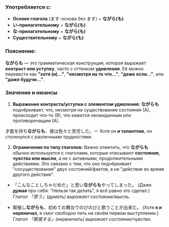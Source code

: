 ### Употребляется с:

- **Основе глагола** (ます-основа без ます) + **ながら(も)**
- **い-прилагательному** + **ながら(も)**
- **な-прилагательному** + **ながら(も)**
- **Существительному** + **ながら(も)**


### Пояснение:

**ながらも** — это грамматическая конструкция, которая выражает **контраст или уступку**, часто с оттенком **удивления**. Её можно перевести как **"хотя (и)..."**, **"несмотря на то что..."**, **"даже если..."**, или **"даже будучи..."**.


### Значение и нюансы

1. **Выражение контраста/уступки с элементом удивления:** **ながらも** подчёркивает, что, несмотря на существование состояния (А), происходит что-то (В), что кажется неожиданным или противоречащим (А).

才能を持ち**ながらも**、彼は色々と苦労した。ー Хотя он **и талантлив**, он столкнулся с различными трудностями.

2. **Ограничение по типу глаголов:** Важно отметить, что **ながらも** обычно используется с глаголами, которые описывают **состояния, чувства или мысли**, а не с активными, продолжительными действиями. Это связано с тем, что оно подчёркивает "сосуществование" двух состояний/фактов, а не "действие во время другого действия".

- 「こんなことしちゃだめだ」と思い**ながらも**やってしまった。 (Даже **думая** про себя: "Нельзя так делать", я всё равно это сделал.) _Глагол 「思う」(думать) выражает состояние/мысль._

- 緊張し**ながらも**、初めての舞台でのびのびと歌うことが出来た。 (Хотя **я и нервничал**, я смог свободно петь на своём первом выступлении.) _Глагол 「緊張する」(нервничать) выражает состояние/чувство._